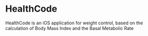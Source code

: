 # HealthCode
HealthCode is an iOS application for weight control, based on the calculation of Body Mass Index and the Basal Metabolic Rate
